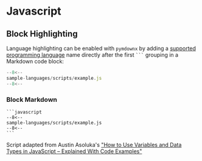 # Javascript

## Block Highlighting

Language highlighting can be enabled with `pymdownx` by adding a [supported programming language](https://pygments.org/languages/) name directly after the first <code>```</code> grouping in a Markdown code block:

```javascript
--8<--
sample-languages/scripts/example.js
--8<--
```

### Block Markdown 

````text
```javascript
--8<--
sample-languages/scripts/example.js
--8<--
```
````

Script adapted from Austin Asoluka's ["How to Use Variables and Data Types in JavaScript – Explained With Code Examples"](https://www.freecodecamp.org/news/how-to-use-variables-and-data-types-in-javascript/)
